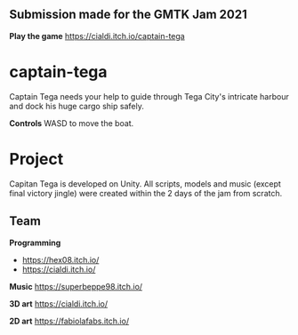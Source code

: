 ## Submission made for the GMTK Jam 2021
**Play the game** https://cialdi.itch.io/captain-tega


# captain-tega

Captain Tega needs your help to guide through Tega City's intricate harbour and dock his huge cargo ship safely.

**Controls** 
WASD to move the boat.


# Project

Capitan Tega is developed on Unity.
All scripts, models and music (except final victory jingle) were created within the 2 days of the jam from scratch.

## Team

**Programming**
- https://hex08.itch.io/ 
- https://cialdi.itch.io/ 

**Music**
https://superbeppe98.itch.io/ 

**3D art**
https://cialdi.itch.io/ 

**2D art**
https://fabiolafabs.itch.io/
